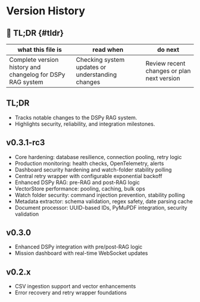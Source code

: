 # Version History

## 🔎 TL;DR {#tldr}

| what this file is | read when | do next |
|---|---|---|
| Complete version history and changelog for DSPy RAG system | Checking system updates or understanding changes | Review recent changes or plan next version |



## TL;DR

- Tracks notable changes to the DSPy RAG system.
- Highlights security, reliability, and integration milestones.

## v0.3.1-rc3

- Core hardening: database resilience, connection pooling, retry logic
- Production monitoring: health checks, OpenTelemetry, alerts
- Dashboard security hardening and watch-folder stability polling
- Central retry wrapper with configurable exponential backoff
- Enhanced DSPy RAG: pre-RAG and post-RAG logic
- VectorStore performance: pooling, caching, bulk ops
- Watch folder security: command injection prevention, stability polling
- Metadata extractor: schema validation, regex safety, date parsing cache
- Document processor: UUID-based IDs, PyMuPDF integration, security validation

## v0.3.0

- Enhanced DSPy integration with pre/post-RAG logic
- Mission dashboard with real-time WebSocket updates

## v0.2.x

- CSV ingestion support and vector enhancements
- Error recovery and retry wrapper foundations
